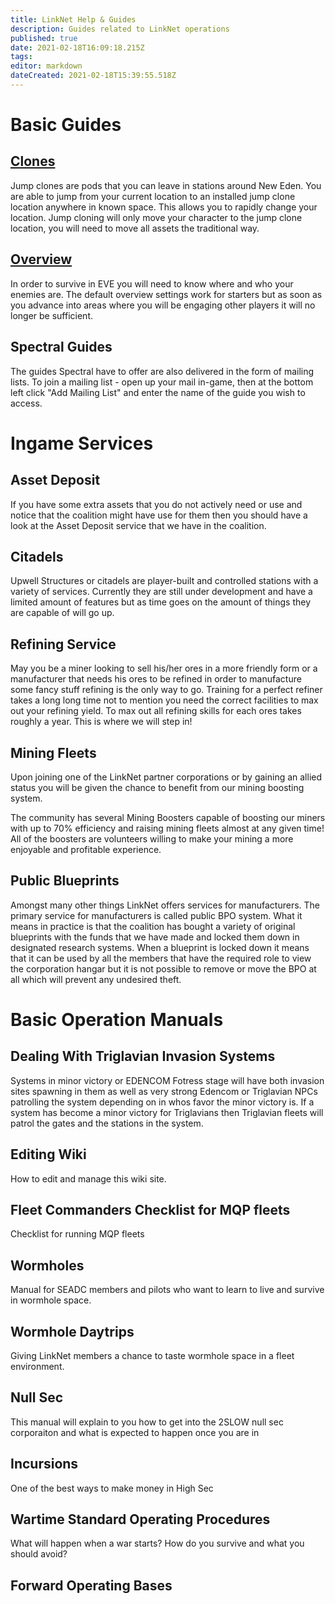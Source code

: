 ```yaml
---
title: LinkNet Help & Guides
description: Guides related to LinkNet operations
published: true
date: 2021-02-18T16:09:18.215Z
tags: 
editor: markdown
dateCreated: 2021-02-18T15:39:55.518Z
---
```


# Basic Guides
## [Clones](/linknet-help-and-guides/clones)
Jump clones are pods that you can leave in stations around New Eden. You are able to jump from your current location to an installed jump clone location anywhere in known space. This allows you to rapidly change your location. Jump cloning will only move your character to the jump clone location, you will need to move all assets the traditional way.

## [Overview](/linknet-help-and-guides/overview)
In order to survive in EVE you will need to know where and who your enemies are. The default overview settings work for starters but as soon as you advance into areas where you will be engaging other players it will no longer be sufficient.

## Spectral Guides
The guides Spectral have to offer are also delivered in the form of mailing lists. To join a mailing list - open up your mail in-game, then at the bottom left click "Add Mailing List" and enter the name of the guide you wish to access.

# Ingame Services

## Asset Deposit
If you have some extra assets that you do not actively need or use and notice that the coalition might have use for them then you should have a look at the Asset Deposit service that we have in the coalition.

## Citadels
Upwell Structures or citadels are player-built and controlled stations with a variety of services. Currently they are still under development and have a limited amount of features but as time goes on the amount of things they are capable of will go up.

## Refining Service
May you be a miner looking to sell his/her ores in a more friendly form or a manufacturer that needs his ores to be refined in order to manufacture some fancy stuff refining is the only way to go. Training for a perfect refiner takes a long long time not to mention you need the correct facilities to max out your refining yield. To max out all refining skills for each ores takes roughly a year. This is where we will step in!

## Mining Fleets
Upon joining one of the LinkNet partner corporations or by gaining an allied status you will be given the chance to benefit from our mining boosting system.

The community has several Mining Boosters capable of boosting our miners with up to 70% efficiency and raising mining fleets almost at any given time! All of the boosters are volunteers willing to make your mining a more enjoyable and profitable experience.

## Public Blueprints
Amongst many other things LinkNet offers services for manufacturers. The primary service for manufacturers is called public BPO system. What it means in practice is that the coalition has bought a variety of original blueprints with the funds that we have made and locked them down in designated research systems. When a blueprint is locked down it means that it can be used by all the members that have the required role to view the corporation hangar but it is not possible to remove or move the BPO at all which will prevent any undesired theft.

# Basic Operation Manuals

## Dealing With Triglavian Invasion Systems
Systems in minor victory or EDENCOM Fotress stage will have both invasion sites spawning in them as well as very strong Edencom or Triglavian NPCs patrolling the system depending on in whos favor the minor victory is. If a system has become a minor victory for Triglavians then Triglavian fleets will patrol the gates and the stations in the system.

## Editing Wiki
How to edit and manage this wiki site.

## Fleet Commanders Checklist for MQP fleets
Checklist for running MQP fleets

## Wormholes
Manual for SEADC members and pilots who want to learn to live and survive in wormhole space.

## Wormhole Daytrips
Giving LinkNet members a chance to taste wormhole space in a fleet environment.

## Null Sec
This manual will explain to you how to get into the 2SLOW null sec corporaiton and what is expected to happen once you are in

## Incursions
One of the best ways to make money in High Sec

## Wartime Standard Operating Procedures
What will happen when a war starts? How do you survive and what you should avoid?

## Forward Operating Bases